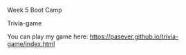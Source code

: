 Week 5 Boot Camp

Trivia-game

You can play my game here:
https://pasever.github.io/trivia-game/index.html
